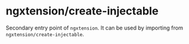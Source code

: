 # ngxtension/create-injectable

Secondary entry point of `ngxtension`. It can be used by importing from `ngxtension/create-injectable`.
